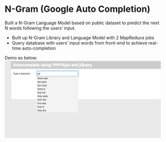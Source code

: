 # N-Gram (Google Auto Completion)

Built a N-Gram Language Model based on public dataset to predict the next N words following the users’ input.
* Built up N-Gram Library and Language Model with 2 MapReduce jobs
* Query database with users’ input words from front-end to achieve real-time auto-completion

Demo as below:
![alt text](https://github.com/oliveDY/AutoComplete/blob/master/demopic.png?raw=true)
